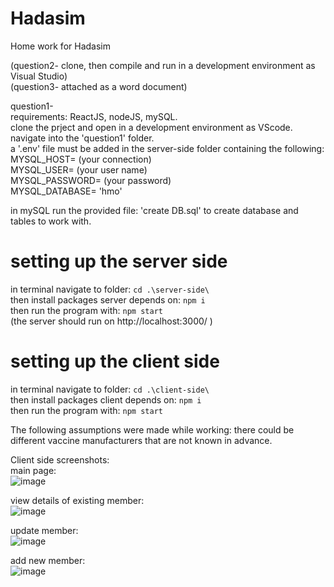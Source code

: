 # Hadasim
Home work for Hadasim

(question2- clone, then compile and run in a development environment as Visual Studio)\
(question3- attached as a word document)

question1-\
requirements: ReactJS, nodeJS, mySQL.\
clone the prject and open in a development environment as VScode.\
navigate into the 'question1' folder.\
a '.env' file must be added in the server-side folder containing the following:\
    MYSQL_HOST= (your connection)\
    MYSQL_USER= (your user name)\
    MYSQL_PASSWORD= (your password)\
    MYSQL_DATABASE= 'hmo'
  
in mySQL run the provided file: 'create DB.sql' to create database and tables to work with.

# setting up the server side
in terminal navigate to folder: `cd .\server-side\`\
then install packages server depends on: `npm i`\
then run the program with: `npm start`\
(the server should run on http://localhost:3000/ )

# setting up the client side
in terminal navigate to folder: `cd .\client-side\`\
then install packages client depends on: `npm i`\
then run the program with: `npm start`


The following assumptions were made while working: there could be different vaccine manufacturers that are not known in advance.

Client side screenshots:\
main page:\
![image](https://github.com/ayalaSch/Hadasim/assets/144174103/24d1e908-0919-4078-9943-196413a17fff)

view details of existing member:\
![image](https://github.com/ayalaSch/Hadasim/assets/144174103/f2fe6eac-7fb8-4181-a162-97297550bf90)

update member:\
![image](https://github.com/ayalaSch/Hadasim/assets/144174103/1d558146-0eef-4784-abfc-053666e908e7)

add new member:\
![image](https://github.com/ayalaSch/Hadasim/assets/144174103/d1939df0-7ea4-4728-80b4-f87d4dd38e39)


